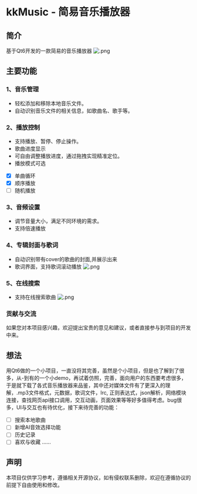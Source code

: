 
# kkMusic - 简易音乐播放器
## 简介
基于Qt6开发的一款简易的音乐播放器
![.png](https://s2.loli.net/2024/07/01/xZ7O5zCc3Amwl2X.png)
## 主要功能
### 1、音乐管理
* 轻松添加和移除本地音乐文件。
* 自动识别音乐文件的相关信息，如歌曲名、歌手等。
### 2、播放控制
* 支持播放、暂停、停止操作。
* 歌曲进度显示
* 可自由调整播放进度，通过拖拽实现精准定位。
* 播放模式可选
- [x]  单曲循环
- [x]  顺序播放
- [ ]  随机播放
### 3、音频设置
* 调节音量大小，满足不同环境的需求。
* 支持倍速播放 

### 4、专辑封面与歌词
* 自动识别带有cover的歌曲的封面,并展示出来
* 歌词界面，支持歌词滚动播放
  ![.png](https://s2.loli.net/2024/07/01/J7OXNnBcTe41VqI.png)

### 5、在线搜索

* 支持在线搜索歌曲
![.png](https://s2.loli.net/2024/07/01/UtiWsQFT5yeNnRO.png)

### 贡献与交流
如果您对本项目感兴趣，欢迎提出宝贵的意见和建议，或者直接参与到项目的开发中来。

## 想法
用Qt6做的一个小项目，一直没将其完善，虽然是个小项目，但是也了解到了很多，从-到有的一个小demo，再试着仿照，完善，面向用户的东西要考虑很多，于是就下载了各式音乐播放器来品鉴，其中还对媒体文件有了更深入的理解，.mp3文件格式，元数据，歌词文件，lrc, 正则表达式，json解析，网络模块连接，查找网页api接口调用，交互动画，页面效果等等好多值得考虑。bug很多，UI与交互也有待优化，接下来待完善的功能：
- [ ] 搜索本地歌曲
- [ ] 新增AI音效选择功能
- [ ] 历史记录
- [ ] 喜欢与收藏
......

## 声明
本项目仅供学习参考，遵循相关开源协议，如有侵权联系删除，欢迎在遵循协议的前提下自由使用和修改。






